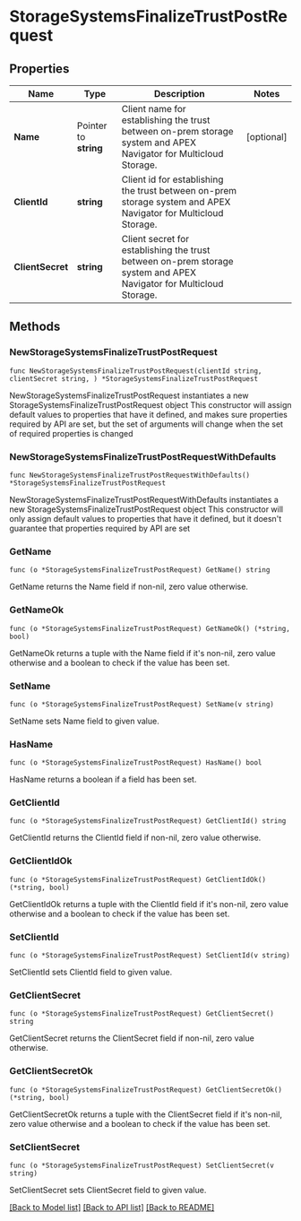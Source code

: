 # StorageSystemsFinalizeTrustPostRequest

## Properties

Name | Type | Description | Notes
------------ | ------------- | ------------- | -------------
**Name** | Pointer to **string** | Client name for establishing the trust between on-prem storage system and APEX Navigator for Multicloud Storage. | [optional] 
**ClientId** | **string** | Client id for establishing the trust between on-prem storage system and APEX Navigator for Multicloud Storage. | 
**ClientSecret** | **string** | Client secret for establishing the trust between on-prem storage system and APEX Navigator for Multicloud Storage. | 

## Methods

### NewStorageSystemsFinalizeTrustPostRequest

`func NewStorageSystemsFinalizeTrustPostRequest(clientId string, clientSecret string, ) *StorageSystemsFinalizeTrustPostRequest`

NewStorageSystemsFinalizeTrustPostRequest instantiates a new StorageSystemsFinalizeTrustPostRequest object
This constructor will assign default values to properties that have it defined,
and makes sure properties required by API are set, but the set of arguments
will change when the set of required properties is changed

### NewStorageSystemsFinalizeTrustPostRequestWithDefaults

`func NewStorageSystemsFinalizeTrustPostRequestWithDefaults() *StorageSystemsFinalizeTrustPostRequest`

NewStorageSystemsFinalizeTrustPostRequestWithDefaults instantiates a new StorageSystemsFinalizeTrustPostRequest object
This constructor will only assign default values to properties that have it defined,
but it doesn't guarantee that properties required by API are set

### GetName

`func (o *StorageSystemsFinalizeTrustPostRequest) GetName() string`

GetName returns the Name field if non-nil, zero value otherwise.

### GetNameOk

`func (o *StorageSystemsFinalizeTrustPostRequest) GetNameOk() (*string, bool)`

GetNameOk returns a tuple with the Name field if it's non-nil, zero value otherwise
and a boolean to check if the value has been set.

### SetName

`func (o *StorageSystemsFinalizeTrustPostRequest) SetName(v string)`

SetName sets Name field to given value.

### HasName

`func (o *StorageSystemsFinalizeTrustPostRequest) HasName() bool`

HasName returns a boolean if a field has been set.

### GetClientId

`func (o *StorageSystemsFinalizeTrustPostRequest) GetClientId() string`

GetClientId returns the ClientId field if non-nil, zero value otherwise.

### GetClientIdOk

`func (o *StorageSystemsFinalizeTrustPostRequest) GetClientIdOk() (*string, bool)`

GetClientIdOk returns a tuple with the ClientId field if it's non-nil, zero value otherwise
and a boolean to check if the value has been set.

### SetClientId

`func (o *StorageSystemsFinalizeTrustPostRequest) SetClientId(v string)`

SetClientId sets ClientId field to given value.


### GetClientSecret

`func (o *StorageSystemsFinalizeTrustPostRequest) GetClientSecret() string`

GetClientSecret returns the ClientSecret field if non-nil, zero value otherwise.

### GetClientSecretOk

`func (o *StorageSystemsFinalizeTrustPostRequest) GetClientSecretOk() (*string, bool)`

GetClientSecretOk returns a tuple with the ClientSecret field if it's non-nil, zero value otherwise
and a boolean to check if the value has been set.

### SetClientSecret

`func (o *StorageSystemsFinalizeTrustPostRequest) SetClientSecret(v string)`

SetClientSecret sets ClientSecret field to given value.



[[Back to Model list]](../README.md#documentation-for-models) [[Back to API list]](../README.md#documentation-for-api-endpoints) [[Back to README]](../README.md)


